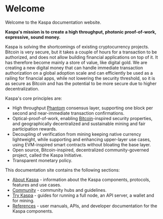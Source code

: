 # Welcome

Welcome to the Kaspa documentation website.

**Kaspa's mission is to create a high throughput, photonic proof-of-work, expressive, sound money.**

Kaspa is solving the shortcomings of existing cryptocurrency projects. Bitcoin is very secure, but it takes a couple of hours for a transaction to be authorized, and does not allow building financial applications on top of it. It has therefore become mainly a store of value, like digital gold. We are creating a new digital money that can handle immediate transaction authorization on a global adoption scale and can efficiently be used as a railing for financial apps, while not lowering the security threshold, so it is as secure as Bitcoin and has the potential to be more secure due to higher decentralization.

Kaspa's core principles are:

* High throughput [Phantom](https://eprint.iacr.org/2018/104.pdf) consensus layer, supporting one block per second and near-immediate transaction confirmations.
* Optical-proof-of-work, enabling [Bitcoin](https://bitcoin.org/bitcoin.pdf)-inspired security properties, and geographically decentralized and sustainable mining and fair participation rewards.
* Decoupling of verification from mining keeping native currency lightweight, while supporting and enhancing upper-layer use cases, using EVM-inspired smart contracts without bloating the base layer.
* Open source, Bitcoin-inspired, decentralized community-governed project, called the Kaspa Initiative.
* Transparent monetary policy.

This documentation site contains the following sections:

* [About Kaspa](about-kaspa/kaspa-overview/) - information about the Kaspa components, protocols, features and use cases.
* [Community](community/community-guide/) - community hubs and guidelines.
* [Try Kaspa](try-kaspa/components.md) - guides for running a full node, an API server, a wallet and for mining.
* [References](reference/api-architecture.md) - user manuals, APIs, and developer documentation for the Kaspa components.





